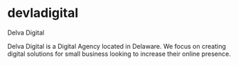 # devladigital
Delva Digital 

Delva Digital is a Digital Agency located in Delaware. We focus on creating digital solutions for small business looking to increase their online presence.  
